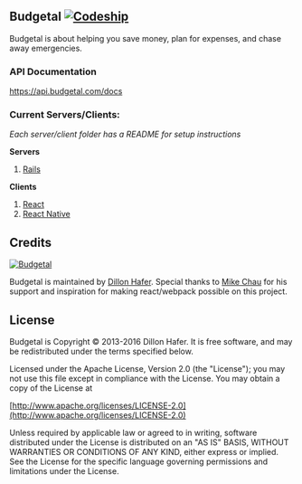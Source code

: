 Budgetal [![Codeship](https://img.shields.io/codeship/00c1fa10-b5c6-0133-b267-7a55e39a3182/master.svg?style=flat-square)](https://codeship.com/projects/134157)
--------

Budgetal is about helping you save money, plan for expenses, and chase away emergencies.

### API Documentation

https://api.budgetal.com/docs

### Current Servers/Clients:

*Each server/client folder has a README for setup instructions*

**Servers**

1. [Rails](https://github.com/dillonhafer/budgetal/tree/master/rails-api)

**Clients**

1. [React](https://github.com/dillonhafer/budgetal/tree/master/react-webclient)
2. [React Native](https://github.com/dillonhafer/budgetal/tree/master/ios-client)

## Credits

[![Budgetal](https://s3.amazonaws.com/cdn.budgetal.com/b.png)](https://www.budgetal.com)

Budgetal is maintained by [Dillon Hafer](http://www.dillonhafer.com). Special thanks to [Mike Chau](https://github.com/mikechau) for his support and inspiration for making react/webpack possible on this project.

## License

Budgetal is Copyright © 2013-2016 Dillon Hafer. It is free software, and may be redistributed under the terms specified below.

Licensed under the Apache License, Version 2.0 (the "License");
you may not use this file except in compliance with the License.
You may obtain a copy of the License at

[http://www.apache.org/licenses/LICENSE-2.0](http://www.apache.org/licenses/LICENSE-2.0)

Unless required by applicable law or agreed to in writing, software
distributed under the License is distributed on an "AS IS" BASIS,
WITHOUT WARRANTIES OR CONDITIONS OF ANY KIND, either express or implied.
See the License for the specific language governing permissions and
limitations under the License.

